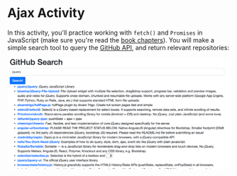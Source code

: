 # Ajax Activity

In this activity, you'll practice working with `fetch()` and `Promises` in JavaScript (make sure you're read the [book chapters](https://info343.github.io/ajax.html)). You will make a simple search tool to query the [GitHub API](https://developer.github.com/v3/), and return relevant repositories:

![list of repositories returned by GitHub](imgs/complete.png)